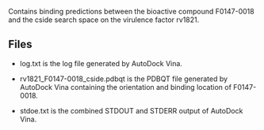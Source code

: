 Contains binding predictions between the bioactive compound F0147-0018 and the cside search space on the virulence factor rv1821.

## Files

- log.txt is the log file generated by AutoDock Vina.

- rv1821_F0147-0018_cside.pdbqt is the PDBQT file generated by AutoDock Vina containing the orientation and binding location of F0147-0018.

- stdoe.txt is the combined STDOUT and STDERR output of AutoDock Vina.

